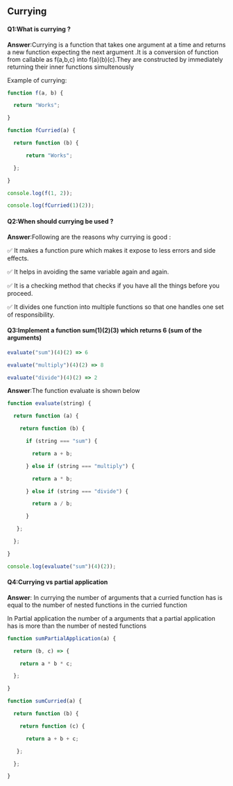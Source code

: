 ## Currying 

#### Q1:What is currying ? 

**Answer**:Currying is a function that takes one argument at a time and returns a new function expecting the next argument .It is a conversion of function from callable as f(a,b,c) into f(a)(b)(c).They are constructed by immediately returning their inner functions simultenously

Example of currying:

```javascript
function f(a, b) {

  return "Works";

}

function fCurried(a) {

  return function (b) {

	  return "Works";

  };

}

console.log(f(1, 2));

console.log(fCurried(1)(2));
```

#### Q2:When should currying be used ? 

**Answer**:Following are the reasons why currying is good :

✅ It makes a function pure which makes it expose to less errors and side effects.

✅ It helps in avoiding the same variable again and again.

✅ It is a checking method that checks if you have all the things before you proceed.

✅ It divides one function into multiple functions so that one handles one set of responsibility.

#### Q3:Implement a function sum(1)(2)(3) which returns 6 (sum of the arguments)

```javascript
evaluate("sum")(4)(2) => 6

evaluate("multiply")(4)(2) => 8

evaluate("divide")(4)(2) => 2 
```

**Answer**:The function evaluate is shown below 

```javascript
function evaluate(string) {

  return function (a) {

    return function (b) {

      if (string === "sum") {

        return a + b;

      } else if (string === "multiply") {

        return a * b;

      } else if (string === "divide") {

        return a / b;

      }

   };

  };

}

console.log(evaluate("sum")(4)(2));
```

#### Q4:Currying vs partial application 

**Answer**: In currying the number of arguments  that a curried function has is equal to the number of nested functions in the curried function

In Partial application the number of a arguments that a partial application has is more than the number of nested functions

```javascript
function sumPartialApplication(a) {

  return (b, c) => {

    return a * b * c;

  };

}

function sumCurried(a) {

  return function (b) {

    return function (c) {

      return a + b + c;

   };

  };

}
```

